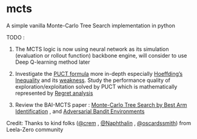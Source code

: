 # mcts
A simple vanilla Monte-Carlo Tree Search implementation in python 

TODO : 

1. The MCTS logic is now using neural network as its simulation (evaluation or rollout function) backbone engine, will consider to use Deep Q-learning method later

2. Investigate the [PUCT formula](https://slides.com/crem/lc0#/9) more in-depth especially [Hoeffding’s Inequality](https://lilianweng.github.io/lil-log/2018/01/23/the-multi-armed-bandit-problem-and-its-solutions.html#hoeffdings-inequality) and its [weakness](https://hal.archives-ouvertes.fr/hal-00747575v4/document#page=27).  Study the performance quality of exploration/exploitation solved by PUCT which is mathematically represented by [Regret analysis](https://tor-lattimore.com/downloads/talks/2018/trieste/tr1.pdf#page=18)

3. Review the BAI-MCTS paper : [Monte-Carlo Tree Search by Best Arm Identification](https://arxiv.org/abs/1706.02986) , and [Adversarial Bandit Environments](https://tor-lattimore.com/downloads/book/book.pdf#page=156) 

Credit: Thanks to kind folks ([@crem](https://github.com/mooskagh) , [@Naphthalin](https://github.com/Naphthalin) , [@oscardssmith](https://github.com/oscardssmith)) from Leela-Zero community
